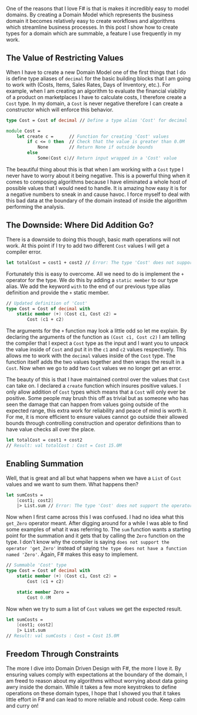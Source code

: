 One of the reasons that I love F# is that is makes it incredibly easy to model domains. By creating a Domain Model which represents the business domain it becomes relatively easy to create workflows and algorithms which streamline business processes. In this post I show how to create types for a domain which are summable, a feature I use frequently in my work.

## The Value of Restricting Values

When I have to create a new Domain Model one of the first things that I do is define type aliases of `decimal` for the basic building blocks that I am going to work with (Costs, Items, Sales Rates, Days of Inventory, etc.). For example, when I am creating an algorithm to evaluate the financial viability of a product on marketplaces I have to calculate costs, I therefore create a `Cost` type. In my domain, a `Cost` is never negative therefore I can create a constructor which will enforce this behavior.

```fsharp
type Cost = Cost of decimal // Define a type alias 'Cost' for decimal

module Cost =
    let create c =      // Function for creating 'Cost' values
        if c <= 0 then  // Check that the value is greater than 0.0M
            None        // Return None if outside bounds
        else
            Some(Cost c)// Return input wrapped in a 'Cost' value
```

The beautiful thing about this is that when I am working with a `Cost` type I never have to worry about it being negative. This is a powerful thing when it comes to composing algorithms because I have eliminated a whole host of possible values that I would need to handle. It is amazing how easy it is for a negative numbers to sneak in and cause havoc. I force myself to deal with this bad data at the boundary of the domain instead of inside the algorithm performing the analysis.

## The Downside: Where Did Addition Go?

There is a downside to doing this though, basic math operations will not work. At this point if I try to add two different `Cost` values I will get a compiler error.

```fsharp
let totalCost = cost1 + cost2 // Error: The type 'Cost' does not support the '+' operator
```

Fortunately this is easy to overcome. All we need to do is implement the `+` operator for the type. We do this by adding a `static member` to our type alias. We add the keyword `with` to the end of our previous type alias definition and provide the `+` static member.

```fsharp
// Updated definition of 'Cost'
type Cost = Cost of decimal with
    static member (+) (Cost c1, Cost c2) =
        Cost (c1 + c2)
```

The arguments for the `+` function may look a little odd so let me explain. By declaring the arguments of the function as `(Cost c1, Cost c2)` I am telling the compiler that I expect a `Cost` type as the input and I want you to unpack the value inside of `Cost` and put it in the `c1` and `c2` values respectively. This allows me to work with the `decimal` values inside of the `Cost` type. The function itself adds the two values together and then wraps the result in a `Cost`. Now when we go to add two `Cost` values we no longer get an error.

The beauty of this is that I have maintained control over the values that `Cost` can take on. I declared a `create` function which insures positive values. I only allow addition of `Cost` types which means that a `Cost` will only ever be positive. Some people may brush this off as trivial but as someone who has seen the damage that can happen from values going outside of the expected range, this extra work for reliability and peace of mind is worth it. For me, it is more efficient to ensure values cannot go outside their allowed bounds through controlling construction and operator definitions than to have value checks all over the place.

```fsharp
let totalCost = cost1 + cost2
// Result: val totalCost : Cost = Cost 15.0M
```

## Enabling Summation

Well, that is great and all but what happens when we have a `List` of `Cost` values and we want to sum them. What happens then?

```fsharp
let sumCosts =
    [cost1; cost2]
    |> List.sum // Error: The type 'Cost' does not support the operator 'get_Zero'
```

Now when I first came across this I was confused. I had no idea what this `get_Zero` operator meant. After digging around for a while I was able to find some examples of what it was referring to. The `sum` function wants a starting point for the summation and it gets that by calling the `Zero` function on the type. I don't know why the compiler is saying `does not support the operator 'get_Zero'` instead of saying `the type does not have a function named 'Zero'`. Again, F# makes this easy to implement.

```fsharp
// Summable 'Cost' type
type Cost = Cost of decimal with
    static member (+) (Cost c1, Cost c2) =
        Cost (c1 + c2)

    static member Zero =
        Cost 0.0M
```

Now when we try to sum a list of `Cost` values we get the expected result.

```fsharp
let sumCosts =
    [cost1; cost2]
    |> List.sum
// Result: val sumCosts : Cost = Cost 15.0M
```

## Freedom Through Constraints

The more I dive into Domain Driven Design with F#, the more I love it. By ensuring values comply with expectations at the boundary of the domain, I am freed to reason about my algorithms without worrying about data going awry inside the domain. While it takes a few more keystrokes to define operations on these domain types, I hope that I showed you that it takes little effort in F# and can lead to more reliable and robust code. Keep calm and curry on!